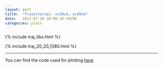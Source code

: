 ```yaml
---
layout: post
title:  "Trajectories: x=20cm, y=20cm"
date:   2021-07-20 10:00:18 +0200
categories: plots
---
```


{% include traj_libs.html %}

{% include traj_20_20_1380.html %}

-----------

You can find the code used for plotting [here][plotcode].

[plotcode]: https://github.com/b-fontana/DirectFlow/blob/master/python/trajectory.py
